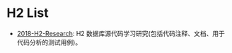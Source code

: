 # H2 List

- [2018-H2-Research](https://github.com/codefollower/H2-Research): H2 数据库源代码学习研究(包括代码注释、文档、用于代码分析的测试用例)。
